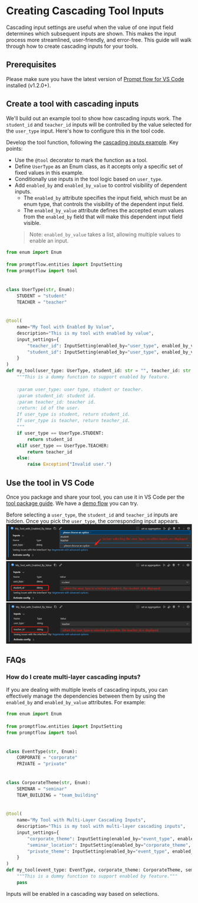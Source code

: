# Creating Cascading Tool Inputs

Cascading input settings are useful when the value of one input field determines which subsequent inputs are shown. This makes the input process more streamlined, user-friendly, and error-free. This guide will walk through how to create cascading inputs for your tools.

## Prerequisites
Please make sure you have the latest version of [Prompt flow for VS Code](https://marketplace.visualstudio.com/items?itemName=prompt-flow.prompt-flow) installed (v1.2.0+).


## Create a tool with cascading inputs
We'll build out an example tool to show how cascading inputs work. The `student_id` and `teacher_id` inputs will be controlled by the value selected for the `user_type` input. Here's how to configure this in the tool code.

Develop the tool function, following the [cascading inputs example](https://github.com/microsoft/promptflow/blob/main/examples/tools/tool-package-quickstart/my_tool_package/tools/tool_with_cascading_inputs.py). Key points:
 * Use the `@tool` decorator to mark the function as a tool.
 * Define `UserType` as an Enum class, as it accepts only a specific set of fixed values in this example.
 * Conditionally use inputs in the tool logic based on `user_type`.
 * Add `enabled_by` and `enabled_by_value` to control visibility of dependent inputs.
    * The `enabled_by` attribute specifies the input field, which must be an enum type, that controls the visibility of the dependent input field.
    * The `enabled_by_value` attribute defines the accepted enum values from the `enabled_by` field that will make this dependent input field visible.
    > Note: `enabled_by_value` takes a list, allowing multiple values to enable an input.


```python
from enum import Enum

from promptflow.entities import InputSetting
from promptflow import tool


class UserType(str, Enum):
    STUDENT = "student"
    TEACHER = "teacher"


@tool(
    name="My Tool with Enabled By Value",
    description="This is my tool with enabled by value",
    input_settings={
        "teacher_id": InputSetting(enabled_by="user_type", enabled_by_value=[UserType.TEACHER]),
        "student_id": InputSetting(enabled_by="user_type", enabled_by_value=[UserType.STUDENT]),
    }
)
def my_tool(user_type: UserType, student_id: str = "", teacher_id: str = "") -> str:
    """This is a dummy function to support enabled by feature.

    :param user_type: user type, student or teacher.
    :param student_id: student id.
    :param teacher_id: teacher id.
    :return: id of the user.
    If user_type is student, return student_id.
    If user_type is teacher, return teacher_id.
    """
    if user_type == UserType.STUDENT:
        return student_id
    elif user_type == UserType.TEACHER:
        return teacher_id
    else:
        raise Exception("Invalid user.")
```


## Use the tool in VS Code
Once you package and share your tool, you can use it in VS Code per the [tool package guide](create-and-use-tool-package.md). We have a [demo flow](https://github.com/microsoft/promptflow/tree/main/examples/tools/use-cases/cascading-inputs-tool-showcase) you can try.

Before selecting a `user_type`, the `student_id` and `teacher_id` inputs are hidden. Once you pick the `user_type`, the corresponding input appears.
![before_user_type_selected.png](../../media/how-to-guides/develop-a-tool/before_user_type_selected.png)
![after_user_type_selected_with_student.png](../../media/how-to-guides/develop-a-tool/after_user_type_selected_with_student.png)
![after_user_type_selected_with_teacher.png](../../media/how-to-guides/develop-a-tool/after_user_type_selected_with_teacher.png)



## FAQs
### How do I create multi-layer cascading inputs?
If you are dealing with multiple levels of cascading inputs, you can effectively manage the dependencies between them by using the `enabled_by` and `enabled_by_value` attributes. For example:
```python
from enum import Enum

from promptflow.entities import InputSetting
from promptflow import tool


class EventType(str, Enum):
    CORPORATE = "corporate"
    PRIVATE = "private"


class CorporateTheme(str, Enum):
    SEMINAR = "seminar"
    TEAM_BUILDING = "team_building"


@tool(
    name="My Tool with Multi-Layer Cascading Inputs",
    description="This is my tool with multi-layer cascading inputs",
    input_settings={
        "corporate_theme": InputSetting(enabled_by="event_type", enabled_by_value=[EventType.CORPORATE]),
        "seminar_location": InputSetting(enabled_by="corporate_theme", enabled_by_value=[CorporateTheme.SEMINAR]),
        "private_theme": InputSetting(enabled_by="event_type", enabled_by_value=[CorporateTheme.PRIVATE]),
    }
)
def my_tool(event_type: EventType, corporate_theme: CorporateTheme, seminar_location: str, private_theme: str) -> str:
    """This is a dummy function to support enabled by feature."""
    pass
```
Inputs will be enabled in a cascading way based on selections.